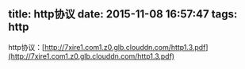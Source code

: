 title: http协议
date: 2015-11-08 16:57:47
tags: http
---
http协议：[http://7xire1.com1.z0.glb.clouddn.com/http1.3.pdf](http://7xire1.com1.z0.glb.clouddn.com/http1.3.pdf)